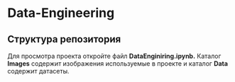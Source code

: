 # Data-Engineering

## Структура репозитория

Для просмотра проекта откройте файл __DataEnginiring.ipynb.__ Каталог __Images__ содержит изображения используемые в проекте и каталог __Data__ содержит датасеты.